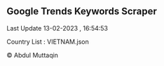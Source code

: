 

## Google Trends Keywords Scraper 
 
Last Update 13-02-2023 , 16:54:53

Country List :
VIETNAM.json



© Abdul Muttaqin 
